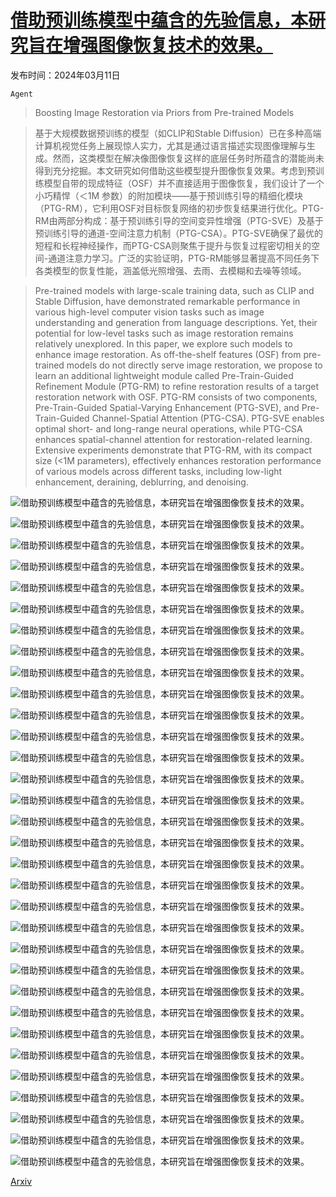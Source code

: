 # [借助预训练模型中蕴含的先验信息，本研究旨在增强图像恢复技术的效果。](https://arxiv.org/abs/2403.06793)

发布时间：2024年03月11日

`Agent`

> Boosting Image Restoration via Priors from Pre-trained Models

> 基于大规模数据预训练的模型（如CLIP和Stable Diffusion）已在多种高端计算机视觉任务上展现惊人实力，尤其是通过语言描述实现图像理解与生成。然而，这类模型在解决像图像恢复这样的底层任务时所蕴含的潜能尚未得到充分挖掘。本文研究如何借助这些模型提升图像恢复效果。考虑到预训练模型自带的现成特征（OSF）并不直接适用于图像恢复，我们设计了一个小巧精悍（＜1M 参数）的附加模块——基于预训练引导的精细化模块（PTG-RM），它利用OSF对目标恢复网络的初步恢复结果进行优化。PTG-RM由两部分构成：基于预训练引导的空间变异性增强（PTG-SVE）及基于预训练引导的通道-空间注意力机制（PTG-CSA）。PTG-SVE确保了最优的短程和长程神经操作，而PTG-CSA则聚焦于提升与恢复过程密切相关的空间-通道注意力学习。广泛的实验证明，PTG-RM能够显著提高不同任务下各类模型的恢复性能，涵盖低光照增强、去雨、去模糊和去噪等领域。

> Pre-trained models with large-scale training data, such as CLIP and Stable Diffusion, have demonstrated remarkable performance in various high-level computer vision tasks such as image understanding and generation from language descriptions. Yet, their potential for low-level tasks such as image restoration remains relatively unexplored. In this paper, we explore such models to enhance image restoration. As off-the-shelf features (OSF) from pre-trained models do not directly serve image restoration, we propose to learn an additional lightweight module called Pre-Train-Guided Refinement Module (PTG-RM) to refine restoration results of a target restoration network with OSF. PTG-RM consists of two components, Pre-Train-Guided Spatial-Varying Enhancement (PTG-SVE), and Pre-Train-Guided Channel-Spatial Attention (PTG-CSA). PTG-SVE enables optimal short- and long-range neural operations, while PTG-CSA enhances spatial-channel attention for restoration-related learning. Extensive experiments demonstrate that PTG-RM, with its compact size ($<$1M parameters), effectively enhances restoration performance of various models across different tasks, including low-light enhancement, deraining, deblurring, and denoising.

![借助预训练模型中蕴含的先验信息，本研究旨在增强图像恢复技术的效果。](../../../paper_images/2403.06793/x1.png)

![借助预训练模型中蕴含的先验信息，本研究旨在增强图像恢复技术的效果。](../../../paper_images/2403.06793/x2.png)

![借助预训练模型中蕴含的先验信息，本研究旨在增强图像恢复技术的效果。](../../../paper_images/2403.06793/x3.png)

![借助预训练模型中蕴含的先验信息，本研究旨在增强图像恢复技术的效果。](../../../paper_images/2403.06793/low00771_input_res.png)

![借助预训练模型中蕴含的先验信息，本研究旨在增强图像恢复技术的效果。](../../../paper_images/2403.06793/low00771_baseline_res.png)

![借助预训练模型中蕴含的先验信息，本研究旨在增强图像恢复技术的效果。](../../../paper_images/2403.06793/low00771_ours_res.png)

![借助预训练模型中蕴含的先验信息，本研究旨在增强图像恢复技术的效果。](../../../paper_images/2403.06793/low00771_gt_res.png)

![借助预训练模型中蕴含的先验信息，本研究旨在增强图像恢复技术的效果。](../../../paper_images/2403.06793/10101_02_0.1s_input_res.png)

![借助预训练模型中蕴含的先验信息，本研究旨在增强图像恢复技术的效果。](../../../paper_images/2403.06793/10101_02_0.1s_baseline_res.png)

![借助预训练模型中蕴含的先验信息，本研究旨在增强图像恢复技术的效果。](../../../paper_images/2403.06793/10101_02_0.1s_ours_res.png)

![借助预训练模型中蕴含的先验信息，本研究旨在增强图像恢复技术的效果。](../../../paper_images/2403.06793/10101_02_0.1s_gt_res.png)

![借助预训练模型中蕴含的先验信息，本研究旨在增强图像恢复技术的效果。](../../../paper_images/2403.06793/43input_res.png)

![借助预训练模型中蕴含的先验信息，本研究旨在增强图像恢复技术的效果。](../../../paper_images/2403.06793/43gt_res.png)

![借助预训练模型中蕴含的先验信息，本研究旨在增强图像恢复技术的效果。](../../../paper_images/2403.06793/43baseline_res.png)

![借助预训练模型中蕴含的先验信息，本研究旨在增强图像恢复技术的效果。](../../../paper_images/2403.06793/43ours_res.png)

![借助预训练模型中蕴含的先验信息，本研究旨在增强图像恢复技术的效果。](../../../paper_images/2403.06793/hideinput_res.png)

![借助预训练模型中蕴含的先验信息，本研究旨在增强图像恢复技术的效果。](../../../paper_images/2403.06793/hidegt_res.png)

![借助预训练模型中蕴含的先验信息，本研究旨在增强图像恢复技术的效果。](../../../paper_images/2403.06793/hidebaseline_res.png)

![借助预训练模型中蕴含的先验信息，本研究旨在增强图像恢复技术的效果。](../../../paper_images/2403.06793/hideours_res.png)

![借助预训练模型中蕴含的先验信息，本研究旨在增强图像恢复技术的效果。](../../../paper_images/2403.06793/Single_Image_Defocus_Deblurringinput_res.png)

![借助预训练模型中蕴含的先验信息，本研究旨在增强图像恢复技术的效果。](../../../paper_images/2403.06793/Single_Image_Defocus_Deblurringgt_res.png)

![借助预训练模型中蕴含的先验信息，本研究旨在增强图像恢复技术的效果。](../../../paper_images/2403.06793/Single_Image_Defocus_Deblurringbaseline_res.png)

![借助预训练模型中蕴含的先验信息，本研究旨在增强图像恢复技术的效果。](../../../paper_images/2403.06793/Single_Image_Defocus_Deblurringours_res.png)

![借助预训练模型中蕴含的先验信息，本研究旨在增强图像恢复技术的效果。](../../../paper_images/2403.06793/Kodakinput_res.png)

![借助预训练模型中蕴含的先验信息，本研究旨在增强图像恢复技术的效果。](../../../paper_images/2403.06793/Kodakgt_res.png)

![借助预训练模型中蕴含的先验信息，本研究旨在增强图像恢复技术的效果。](../../../paper_images/2403.06793/Kodakbaseline_res.png)

![借助预训练模型中蕴含的先验信息，本研究旨在增强图像恢复技术的效果。](../../../paper_images/2403.06793/Kodakours_res.png)

![借助预训练模型中蕴含的先验信息，本研究旨在增强图像恢复技术的效果。](../../../paper_images/2403.06793/SIDDinput.png)

![借助预训练模型中蕴含的先验信息，本研究旨在增强图像恢复技术的效果。](../../../paper_images/2403.06793/SIDDgt.png)

![借助预训练模型中蕴含的先验信息，本研究旨在增强图像恢复技术的效果。](../../../paper_images/2403.06793/SIDDbaseline.png)

![借助预训练模型中蕴含的先验信息，本研究旨在增强图像恢复技术的效果。](../../../paper_images/2403.06793/SIDDours.png)

![借助预训练模型中蕴含的先验信息，本研究旨在增强图像恢复技术的效果。](../../../paper_images/2403.06793/x4.png)

[Arxiv](https://arxiv.org/abs/2403.06793)